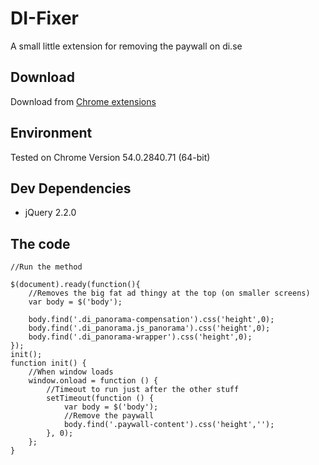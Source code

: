 # DI-Fixer
A small little extension for removing the paywall on di.se

## Download

Download from [Chrome extensions](https://chrome.google.com/webstore/detail/dise-fixer/amehedkcgogjljageamnhkedadjhjgan)
## Environment
Tested on Chrome Version 54.0.2840.71 (64-bit)

## Dev Dependencies
* jQuery 2.2.0

## The code
    
    //Run the method
    
    $(document).ready(function(){
        //Removes the big fat ad thingy at the top (on smaller screens)
        var body = $('body');
    
        body.find('.di_panorama-compensation').css('height',0);
        body.find('.di_panorama.js_panorama').css('height',0);
        body.find('.di_panorama-wrapper').css('height',0);
    });
    init();
    function init() {
        //When window loads
        window.onload = function () {
            //Timeout to run just after the other stuff
            setTimeout(function () {
                var body = $('body');
                //Remove the paywall
                body.find('.paywall-content').css('height','');
            }, 0);
        };
    }
